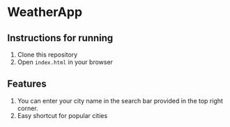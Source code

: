 # WeatherApp

## Instructions for running
1. Clone this repository
2. Open `index.html` in your browser

## Features
1. You can enter your city name in the search bar provided in the top right corner.
2. Easy shortcut for popular cities
